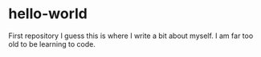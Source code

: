 # hello-world
First repository 
I guess this is where I write a bit about myself.  I am far too old to be learning to code.
